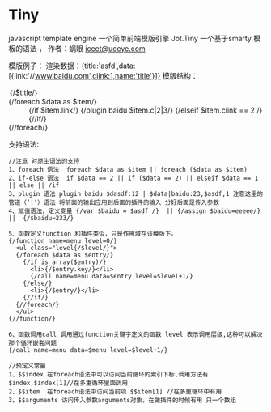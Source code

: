 Tiny
==== 

javascript template engine
 一个简单前端模版引擎 Jot.Tiny
 一个基于smarty 模板的语法 ，
  作者：蜗眼 <iceet@uoeye.com>
 
 模版例子：
 渲染数据：{title:'asfd',data:[{link:'//www.baidu.com',clink:1,name:'title'}]}
 模版结构：
 <dl>
	 <dt>｛/$title/｝</dt>
	 {/foreach $data as $item/}
		<dd>
		{/if $item.link/}
			{/plugin baidu $item.c|2|3/}
		{/elseif $item.clink == 2 /}
		{//if/}
		</dd>
	 {//foreach/}
 </dl>
 支持语法:
	
	//注意 对原生语法的支持
	1、foreach 语法  foreach $data as $item || foreach ($data as $item)
	2、if-else 语法  if $data == 2 || if ($data == 2) || elseif $data == 1 || else || /if 
	3、plugin 语法 plugin baidu $dasdf:12 | $data|baidu:23,$asdf,1 注意这里的管道（‘|’）语法 将前面的输出应用到后面的插件的输入 分好后面是传入参数
	4、赋值语法，定义变量 {/var $baidu = $asdf /}  || {/assign $baidu=eeeee/} ||  {/$baidu=233/}
	
	5、函数定义function 和插件类似，只是作用域在该模版下。
	{/function name=menu level=0/}
	  <ul class="level{/$level/}">
	  {/foreach $data as $entry/}
		{/if is_array($entry)/}
		  <li>{/$entry.key/}</li>
		  {/call name=menu data=$entry level=$level+1/}
		{/else/}
		  <li>{/$entry/}</li>
		{//if/}
	  {//foreach/}
	  </ul>
	{//function/}
	
	6、函数调用call 调用通过function关键字定义的函数 level 表示调用层级,这种可以解决那个循环嵌套问题
	{/call name=menu data=$menu level=$level+1/}
	
	//预定义常量
	1、$$index 在foreach语法中可以访问当前循环的索引下标,调用方法有$index,$index[1]//在多重循环里面调用
	2、$$item  在foreach语法中访问当前项 $$item[1] //在多重循环中有用
	3、$$arguments 访问传入参数arguments对象，在做插件的时候有用 只一个数组	
